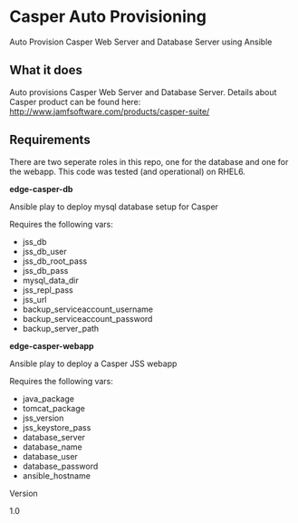 # Casper Auto Provisioning
Auto Provision Casper Web Server and Database Server using Ansible

## What it does

Auto provisions Casper Web Server and Database Server.  Details about Casper product can be found here: http://www.jamfsoftware.com/products/casper-suite/

## Requirements

There are two seperate roles in this repo, one for the database and one for the webapp.  This code was tested (and operational) on RHEL6.  

<b>edge-casper-db</b>

Ansible play to deploy mysql database setup for Casper

Requires the following vars:
- jss_db
- jss_db_user
- jss_db_root_pass
- jss_db_pass
- mysql_data_dir
- jss_repl_pass
- jss_url
- backup_serviceaccount_username
- backup_serviceaccount_password
- backup_server_path

<b>edge-casper-webapp</b>

Ansible play to deploy a Casper JSS webapp

Requires the following vars:
- java_package
- tomcat_package
- jss_version
- jss_keystore_pass
- database_server
- database_name
- database_user
- database_password
- ansible_hostname

Version

1.0
